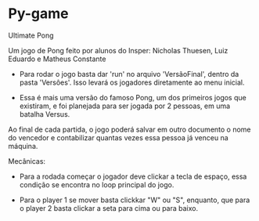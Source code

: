 # Py-game
Ultimate Pong

Um jogo de Pong feito por alunos do Insper: Nicholas Thuesen, Luiz Eduardo e Matheus Constante 

 - Para rodar o jogo basta dar 'run' no arquivo 'VersãoFinal', dentro da pasta 'Versôes'. Isso levará os jogadores diretamente ao menu inicial.

 - Essa é mais uma versão do famoso Pong, um dos primeiros jogos que existiram, e foi planejada para ser jogada por 2 pessoas, em uma batalha Versus.

Ao final de cada partida, o jogo poderá salvar em outro documento o nome do vencedor e contabilizar quantas vezes essa pessoa já venceu na máquina.

Mecânicas:

 - Para a rodada começar o jogador deve clickar a tecla de espaço, essa condição se encontra no loop principal do jogo.

 - Para o player 1 se mover basta clickkar "W" ou "S", enquanto, que para o player 2 basta clickar a seta para cima ou para baixo.
